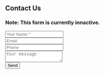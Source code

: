 <section id="contact">
        <div class="container">
            <div class="row">
                <div class="col-lg-12 text-center">
                    <h2 class="section-heading">Contact Us</h2>
                    <h3 class="section-subheading text-muted">Note: This form is currently innactive.</h3>
                </div>
            </div>
            <div class="row">
                <div class="col-lg-12">
<form  action="https://formspree.io/xzbjrzbr" id="contactForm" method="POST">
  <div class="row">
    <div class="col-md-6">
      <div class="control-group form-group">
        <input type="text" id="name" name="name" class="form-control" placeholder="Your Name *" required data-validation-required-message="Please enter your name.">
      </div>
      <div class="control-group form-group">
        <input type="email" name="email" class="form-control" placeholder="Email" required data-validation-required-message="Please enter your valid email.">
      </div>
      <div class="control-group form-group">
        <input type="phone" name="phone" class="form-control" placeholder="Phone" required data-validation-required-message="Please enter your valid phone.">
      </div>
    </div>
    <div class="col-md-6">
      <div class="control-group form-group">
        <textarea name="message" class="form-control" placeholder="Your message"></textarea>
      </div>
    </div>
      <div class="clearfix"></div>
      <div class="col-lg-12 text-center">
        <input type="submit" value="Send" class="btn btn-xl">
      </div>
  </div>
</form>
                </div>
            </div>
            <!--
            <div class="row">
                <div class="col-lg-12">
                    <form name="sentMessage" id="contactForm" novalidate>
                        <div class="row">
                            <div class="col-md-6">
                                <div class="control-group form-group">
                                    <input type="text" class="form-control" placeholder="Your Name *" id="name" required data-validation-required-message="Please enter your name.">
                                    <p class="help-block text-danger"></p>
                                </div>
                                <div class="control-group form-group">
                                    <input type="email" class="form-control" placeholder="Your Email *" id="email" required data-validation-required-message="Please enter your email address.">
                                    <p class="help-block text-danger"></p>
                                </div>
                                <div class="control-group form-group">
                                    <input type="tel" class="form-control" placeholder="Your Phone *" id="phone" required data-validation-required-message="Please enter your phone number.">
                                    <p class="help-block text-danger"></p>
                                </div>
                            </div>
                            <div class="col-md-6">
                                <div class="control-group form-group">
                                    <textarea class="form-control" placeholder="Your Message *" id="message" required data-validation-required-message="Please enter a message."></textarea>
                                    <p class="help-block text-danger"></p>
                                </div>
                            </div>
                            <div class="clearfix"></div>
                            <div class="col-lg-12 text-center">
                                <div id="success"></div>
                                <button type="submit" class="btn btn-xl">Send Message</button>
                            </div>
                        </div>
                    </form>
                </div>
            </div>
            -->
        </div>
    </section>
